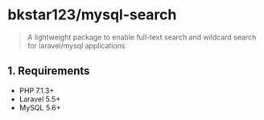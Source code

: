 # bkstar123/mysql-search

> A lightweight package to enable full-text search and wildcard search for laravel/mysql applications  

## 1. Requirements
- PHP 7.1.3+  
- Laravel 5.5+  
- MySQL 5.6+  



